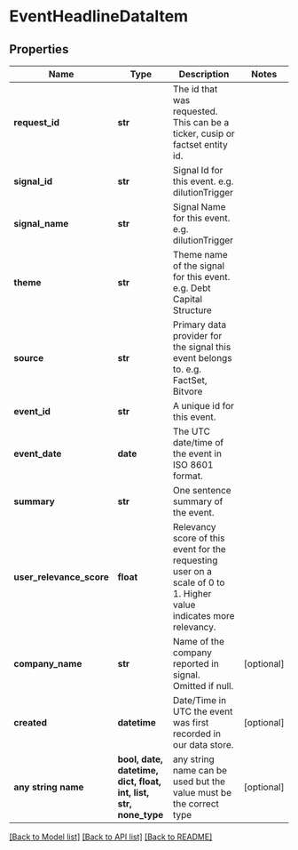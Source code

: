 # EventHeadlineDataItem


## Properties
Name | Type | Description | Notes
------------ | ------------- | ------------- | -------------
**request_id** | **str** | The id that was requested. This can be a ticker, cusip or factset entity id. | 
**signal_id** | **str** | Signal Id for this event. e.g. dilutionTrigger | 
**signal_name** | **str** | Signal Name for this event. e.g. dilutionTrigger | 
**theme** | **str** | Theme name of the signal for this event. e.g. Debt Capital Structure | 
**source** | **str** | Primary data provider for the signal this event belongs to. e.g. FactSet, Bitvore | 
**event_id** | **str** | A unique id for this event. | 
**event_date** | **date** | The UTC date/time of the event in ISO 8601 format. | 
**summary** | **str** | One sentence summary of the event. | 
**user_relevance_score** | **float** | Relevancy score of this event for the requesting user on a scale of 0 to 1. Higher value indicates more relevancy. | 
**company_name** | **str** | Name of the company reported in signal. Omitted if null. | [optional] 
**created** | **datetime** | Date/Time in UTC the event was first recorded in our data store. | [optional] 
**any string name** | **bool, date, datetime, dict, float, int, list, str, none_type** | any string name can be used but the value must be the correct type | [optional]

[[Back to Model list]](../README.md#documentation-for-models) [[Back to API list]](../README.md#documentation-for-api-endpoints) [[Back to README]](../README.md)


